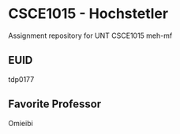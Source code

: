 # CSCE1015 - Hochstetler
Assignment repository for UNT CSCE1015
meh-mf
## EUID
tdp0177
## Favorite Professor
Omieibi
